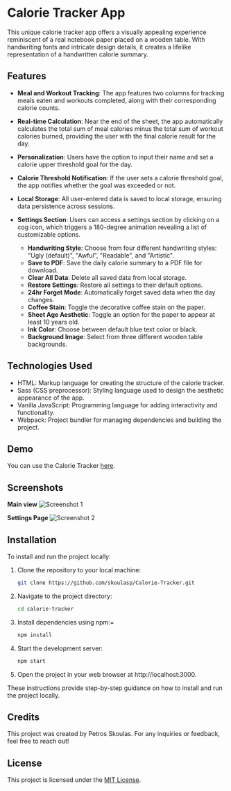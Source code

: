 # Calorie Tracker App

This unique calorie tracker app offers a visually appealing experience reminiscent of a real notebook paper placed on a wooden table. With handwriting fonts and intricate design details, it creates a lifelike representation of a handwritten calorie summary.

## Features

-   **Meal and Workout Tracking**: The app features two columns for tracking meals eaten and workouts completed, along with their corresponding calorie counts.

-   **Real-time Calculation**: Near the end of the sheet, the app automatically calculates the total sum of meal calories minus the total sum of workout calories burned, providing the user with the final calorie result for the day.

-   **Personalization**: Users have the option to input their name and set a calorie upper threshold goal for the day.

-   **Calorie Threshold Notification**: If the user sets a calorie threshold goal, the app notifies whether the goal was exceeded or not.

-   **Local Storage**: All user-entered data is saved to local storage, ensuring data persistence across sessions.

-   **Settings Section**: Users can access a settings section by clicking on a cog icon, which triggers a 180-degree animation revealing a list of customizable options.
    -   **Handwriting Style**: Choose from four different handwriting styles: "Ugly (default)", "Awful", "Readable", and "Artistic".
    -   **Save to PDF**: Save the daily calorie summary to a PDF file for download.
    -   **Clear All Data**: Delete all saved data from local storage.
    -   **Restore Settings**: Restore all settings to their default options.
    -   **24hr Forget Mode**: Automatically forget saved data when the day changes.
    -   **Coffee Stain**: Toggle the decorative coffee stain on the paper.
    -   **Sheet Age Aesthetic**: Toggle an option for the paper to appear at least 10 years old.
    -   **Ink Color**: Choose between default blue text color or black.
    -   **Background Image**: Select from three different wooden table backgrounds.

## Technologies Used

-   HTML: Markup language for creating the structure of the calorie tracker.
-   Sass (CSS preprocessor): Styling language used to design the aesthetic appearance of the app.
-   Vanilla JavaScript: Programming language for adding interactivity and functionality.
-   Webpack: Project bundler for managing dependencies and building the project.

## Demo

You can use the Calorie Tracker [here](https://skoulasp.github.io/Calorie-Tracker/).

## Screenshots

**Main view** ![Screenshot 1](https://i.imgur.com/jlJBHvV.jpeg)

**Settings Page** ![Screenshot 2](https://i.imgur.com/Q63y65t.jpeg)

## Installation

To install and run the project locally:

1. Clone the repository to your local machine:

    ```bash
    git clone https://github.com/skoulasp/Calorie-Tracker.git
    ```

2. Navigate to the project directory:

    ```bash
    cd calorie-tracker
    ```

3. Install dependencies using npm:=

    ```bash
    npm install
    ```

4. Start the development server:

    ```bash
    npm start
    ```

5. Open the project in your web browser at http://localhost:3000.

These instructions provide step-by-step guidance on how to install and run the project locally.

## Credits

This project was created by Petros Skoulas. For any inquiries or feedback, feel free to reach out!

## License

This project is licensed under the [MIT License](LICENSE.md).
